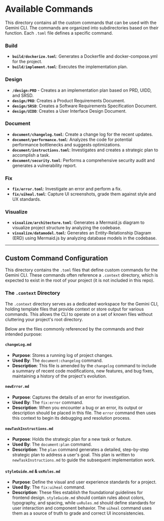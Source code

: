 # Available Commands

This directory contains all the custom commands that can be used with the Gemini CLI. The commands are organized into subdirectories based on their function. Each `.toml` file defines a specific command.

### Build

- **`build/dockerize.toml`**: Generates a Dockerfile and docker-compose.yml for the project.
- **`build/implement.toml`**: Executes the implementation plan.

### Design

- **`/design:PRD`** - Creates a an implementation plan based on PRD, UIDD, and SRSD.
- **`design/PRD`**: Creates a Product Requirements Document.
- **`design/SRSD`**: Creates a Software Requirements Specification Document.
- **`design/UIDD`**: Creates a User Interface Design Document.

### Document

- **`document/changelog.toml`**: Create a change log for the recent updates.
- **`document/performance.toml`**: Analyzes the code for potential performance bottlenecks and suggests optimizations.
- **`document/instructions.toml`**: Investigates and creates a strategic plan to accomplish a task.
- **`document/security.toml`**: Performs a comprehensive security audit and generates a vulnerability report.

### Fix

- **`fix/error.toml`**: Investigate an error and perform a fix.
- **`fix/uiheal.toml`**: Capture UI screenshots, grade them against style and UX standards.

### Visualize

- **`visualize/architecture.toml`**: Generates a Mermaid.js diagram to visualize project structure by analyzing the codebase.
- **`visualize/datamodel.toml`**: Generates an Entity-Relationship Diagram (ERD) using Mermaid.js by analyzing database models in the codebase.

---

## Custom Command Configuration

This directory contains the `.toml` files that define custom commands for the Gemini CLI. These commands often reference a `.context` directory, which is expected to exist in the root of your project (it is not included in this repo).

### The `.context` Directory

The `.context` directory serves as a dedicated workspace for the Gemini CLI, holding template files that provide context or store output for various commands. This allows the CLI to operate on a set of known files without cluttering your project's root directory.

Below are the files commonly referenced by the commands and their intended purpose:

#### `changeLog.md`

- **Purpose**: Stores a running log of project changes.
- **Used By**: The `document:changelog` command.
- **Description**: This file is amended by the `changelog` command to include a summary of recent code modifications, new features, and bug fixes, maintaining a history of the project's evolution.

#### `newError.md`

- **Purpose**: Captures the details of an error for investigation.
- **Used By**: The `fix:error` command.
- **Description**: When you encounter a bug or an error, its output or description should be placed in this file. The `error` command then uses this context to begin its debugging and resolution process.

#### `newTaskInstructions.md`

- **Purpose**: Holds the strategic plan for a new task or feature.
- **Used By**: The `document:plan` command.
- **Description**: The `plan` command generates a detailed, step-by-step strategic plan to address a user's goal. This plan is written to `newTaskInstructions.md` to guide the subsequent implementation work.

#### `styleGuide.md` & `uxRules.md`

- **Purpose**: Define the visual and user experience standards for a project.
- **Used By**: The `fix:uiheal` command.
- **Description**: These files establish the foundational guidelines for frontend design. `styleGuide.md` should contain rules about colors, typography, and spacing, while `uxRules.md` should define standards for user interaction and component behavior. The `uiheal` command uses them as a source of truth to grade and correct UI inconsistencies.
